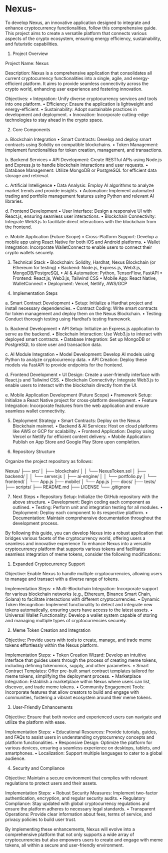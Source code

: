 # Nexus-
To develop Nexus, an innovative application designed to integrate and enhance cryptocurrency functionalities, follow this comprehensive guide. This project aims to create a versatile platform that connects various aspects of the crypto ecosystem, ensuring energy efficiency, sustainability, and futuristic capabilities.

1. Project Overview

Project Name: Nexus

Description: Nexus is a comprehensive application that consolidates all current cryptocurrency functionalities into a single, agile, and energy-efficient platform. It aims to provide seamless connectivity across the crypto world, enhancing user experience and fostering innovation.

Objectives:
	•	Integration: Unify diverse cryptocurrency services and tools into one platform.
	•	Efficiency: Ensure the application is lightweight and energy-efficient.
	•	Sustainability: Adopt sustainable practices in development and deployment.
	•	Innovation: Incorporate cutting-edge technologies to stay ahead in the crypto space.

2. Core Components

a. Blockchain Integration
	•	Smart Contracts: Develop and deploy smart contracts using Solidity on compatible blockchains.
	•	Token Management: Implement functionalities for token creation, management, and transactions.

b. Backend Services
	•	API Development: Create RESTful APIs using Node.js and Express.js to handle blockchain interactions and user requests.
	•	Database Management: Utilize MongoDB or PostgreSQL for efficient data storage and retrieval.

c. Artificial Intelligence
	•	Data Analysis: Employ AI algorithms to analyze market trends and provide insights.
	•	Automation: Implement automated trading and portfolio management features using Python and relevant AI libraries.

d. Frontend Development
	•	User Interface: Design a responsive UI with React.js, ensuring seamless user interactions.
	•	Blockchain Connectivity: Integrate Web3.js to facilitate direct interactions with the blockchain from the frontend.

e. Mobile Application (Future Scope)
	•	Cross-Platform Support: Develop a mobile app using React Native for both iOS and Android platforms.
	•	Wallet Integration: Incorporate WalletConnect to enable users to connect their crypto wallets securely.

3. Technical Stack
	•	Blockchain: Solidity, Hardhat, Nexus Blockchain (or Ethereum for testing)
	•	Backend: Node.js, Express.js, Web3.js, MongoDB/PostgreSQL
	•	AI & Automation: Python, TensorFlow, FastAPI
	•	Frontend: React.js, Web3.js, Tailwind CSS
	•	Mobile App: React Native, WalletConnect
	•	Deployment: Vercel, Netlify, AWS/GCP

4. Implementation Steps

a. Smart Contract Development
	•	Setup: Initialize a Hardhat project and install necessary dependencies.
	•	Contract Coding: Write smart contracts for token management and deploy them on the Nexus Blockchain.
	•	Testing: Conduct thorough testing using Hardhat’s testing framework.

b. Backend Development
	•	API Setup: Initialize an Express.js application to serve as the backend.
	•	Blockchain Interaction: Use Web3.js to interact with deployed smart contracts.
	•	Database Integration: Set up MongoDB or PostgreSQL to store user and transaction data.

c. AI Module Integration
	•	Model Development: Develop AI models using Python to analyze cryptocurrency data.
	•	API Creation: Deploy these models via FastAPI to provide endpoints for the frontend.

d. Frontend Development
	•	UI Design: Create a user-friendly interface with React.js and Tailwind CSS.
	•	Blockchain Connectivity: Integrate Web3.js to enable users to interact with the blockchain directly from the UI.

e. Mobile Application Development (Future Scope)
	•	Framework Setup: Initialize a React Native project for cross-platform development.
	•	Feature Integration: Incorporate features from the web application and ensure seamless wallet connectivity.

5. Deployment Strategy
	•	Smart Contracts: Deploy on the Nexus Blockchain mainnet.
	•	Backend & AI Services: Host on cloud platforms like AWS or GCP for scalability.
	•	Frontend Application: Deploy using Vercel or Netlify for efficient content delivery.
	•	Mobile Application: Publish on App Store and Google Play Store upon completion.

6. Repository Structure

Organize the project repository as follows:

Nexus/
├── src/
│   ├── blockchain/
│   │   └── NexusToken.sol
│   ├── backend/
│   │   └── server.js
│   ├── ai-engine/
│   │   └── portfolio.py
│   └── frontend/
│       └── App.js
├── mobile/
│   └── App.js
├── docs/
├── tests/
├── scripts/
├── README.md
├── LICENSE
└── .gitignore

7. Next Steps
	•	Repository Setup: Initialize the GitHub repository with the above structure.
	•	Development: Begin coding each component as outlined.
	•	Testing: Perform unit and integration testing for all modules.
	•	Deployment: Deploy each component to its respective platform.
	•	Documentation: Maintain comprehensive documentation throughout the development process.

By following this guide, you can develop Nexus into a robust application that bridges various facets of the cryptocurrency world, offering users a seamless and innovative experience
To enhance Nexus into a versatile cryptocurrency platform that supports various tokens and facilitates seamless integration of meme tokens, consider the following modifications:

1. Expanded Cryptocurrency Support

Objective: Enable Nexus to handle multiple cryptocurrencies, allowing users to manage and transact with a diverse range of tokens.

Implementation Steps:
	•	Multi-Blockchain Integration: Incorporate support for various blockchain networks (e.g., Ethereum, Binance Smart Chain, Solana) to facilitate interactions with different cryptocurrencies.
	•	Dynamic Token Recognition: Implement functionality to detect and integrate new tokens automatically, ensuring users have access to the latest assets.
	•	Universal Wallet Functionality: Develop a wallet system capable of storing and managing multiple types of cryptocurrencies securely.

2. Meme Token Creation and Integration

Objective: Provide users with tools to create, manage, and trade meme tokens effortlessly within the Nexus platform.

Implementation Steps:
	•	Token Creation Wizard: Develop an intuitive interface that guides users through the process of creating meme tokens, including defining tokenomics, supply, and other parameters.
	•	Smart Contract Templates: Offer pre-built smart contract templates tailored for meme tokens, simplifying the deployment process.
	•	Marketplace Integration: Establish a marketplace within Nexus where users can list, discover, and trade meme tokens.
	•	Community Engagement Tools: Incorporate features that allow creators to build and engage with communities, fostering a vibrant ecosystem around their meme tokens.

3. User-Friendly Enhancements

Objective: Ensure that both novice and experienced users can navigate and utilize the platform with ease.

Implementation Steps:
	•	Educational Resources: Provide tutorials, guides, and FAQs to assist users in understanding cryptocurrency concepts and platform functionalities.
	•	Responsive Design: Optimize the platform for various devices, ensuring a seamless experience on desktops, tablets, and smartphones.
	•	Localization: Support multiple languages to cater to a global audience.

4. Security and Compliance

Objective: Maintain a secure environment that complies with relevant regulations to protect users and their assets.

Implementation Steps:
	•	Robust Security Measures: Implement two-factor authentication, encryption, and regular security audits.
	•	Regulatory Compliance: Stay updated with global cryptocurrency regulations and ensure the platform adheres to necessary legal standards.
	•	Transparent Operations: Provide clear information about fees, terms of service, and privacy policies to build user trust.

By implementing these enhancements, Nexus will evolve into a comprehensive platform that not only supports a wide array of cryptocurrencies but also empowers users to create and engage with meme tokens, all within a secure and user-friendly environment.
